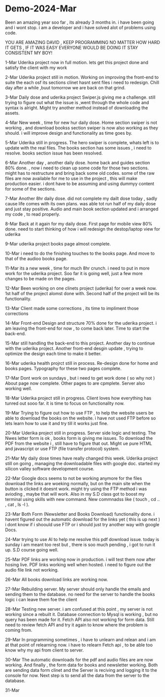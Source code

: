 # Demo-2024-Mar
Been an amazing year soo far , its already 3 months in. i have been going and i wont stop.
i am a developer and i have solved alot of problems using code.

YOU ARE AMAZING DAVID , KEEP PROGRAMMING NO MATTER HOW HARD IT GETS , IF IT WAS EASY EVERYONE WOULD BE DOING IT
STAY CONSISTENT MY BOY!

1-Mar 
Uderika project now in full motion.
lets get this project done and satisfy the client with my work

2-Mar
Uderika project still in motion.
Working on improving the front-end to suite the each osf its sections 
clinet hasnt sent files i need to redesign.
Chill day after a while ,buut tomorrow we are back on that grind.

3-Mar
Daily dose and uderika project
Swiper.js giving me a challenge.
still trying to figure out what the issue is ,went through the whole code and syntax is alright.
Might try another method instead of downloading the assets.

4-Mar
New week , time for new hur daily dose.
Home section swiper is not working , and download bookss section swiper is now also working as they should.
i will improve design and functionality as time goes by.

5-Mar
Uderika still in progress.
The hero swiper is complete, whats left is to update with the real files.
The books section has some issues , i need to resolve.
books section issue has been resolved.

6-Mar
Another day , another daily dose.
home back and guides section 80% done. , now i need to clean up some code for those two sections.
might has to restructure and bring back some old codes.
some of the raw files are now available for me to use in the project , this will make production easier.
i dont have to be assuming and using dummyy content for some of the sections.

7-Mar
Another 8hr daily dose.
did not complete my dailt dose today , sadly cause life comes with its own plans.
was able tot run half of my daily dose and just stay positive.
Audio and main book section updated and i arranged my code , to read properly.

8-Mar
Back at it again for my daily dose.
First page for mobile view 80% done.
need to start thinking of how i will redesign the destop/laptop view for uderika

9-Mar
uderika project books page almost complete.

10-Mar
i need to do the finishing touches to the books page.
And move to that of the audioo books page.

11-Mar
its a new week , time for much 8hr crunch.
i need to put in more work for the uderika project.
Soo far it is going well, just a few more changes to be made on the pages.

12-Mar
Been working on one clinets project (uderika) for over a week now.
1st half of the project alomst done with.
Second half of the project will be its functionality.

13-Mar
Client made some corrections , its time to impliment those corrections 

14-Mar
Front-end Design and structure 70% done for the uderika project.
i am leaving the front-end for now , to come back later. Time to start the back-end.

15-Mar
still handling the back-end to this project.
Another day to continue with the uderika project.
Another front-end desgin update , trying to optimize the design each time to make it better.

16-Mar
uderika health projrct still in process.
Re-design done for home and books pages.
Typography for these two pages complete. 

17-Mar
Dont work on sundays , but i need to get work done ( so why not )
About page now complete.
Other pages to are cpmplete.
Server also working well.

18-Mar
Uderika project still in progress.
Client loves how everything has tunred out sooo far. 
it is time to focus on functionality now.

19-Mar
Trying to figure out how to use FTP , to help the website users be able to download the books on the website.
i have not used FTP before so lets learn how to use it and try till it works just fine.

20-Mar
Uderika project still in progress.
Server side logic and testing.
The Nwes letter form is ok , books form is giving me issues.
To download the PDF from the website i , still have to figure that out.
Might ue pure HTML and javascript or use FTP (file transfer protocol) system.

21-Mar
My daily dose times have really changed this week.
Uderika project still on going , managing the downloadable files with google doc.
started my silicon valley software development course.

22-Mar
Google docs seems to not be working anymore for the files download
the links are woeking normally, but on the main site when the button is clicked it doesnt work.
might try using the FTP method i was avioding , maybe that will work.
Also in my S.D class got to boost my terminal using skills with new command.
New commnadss like ( touch , cd .. , cat , ls -l ).

23-Mar
Both Form (Newsletter and Books Download) functionality done.
i havent figured out the automatic download for the links yet ( this is up next )
i dont know if i  shoould use FTP or i should just try another way with google Docs.

24-Mar
trying to use AI to help me resolve this pdf download issue.
today is sunday i am meant too rest but , there is soo much pending , i got to run it up.
S.D course going well.

25-Mar
PDF links are working now in production.
i will test them now after hosing live.
PDF links working well when hosted.
i need to figure out the audio file link not working.

26-Mar
All books download links are working now.

27-Mar
Rebuilding server.
My server should only handle the emails and sending them to the database.
no need for the server to handle the books logic i can leave them foe the client

28-Mar
Testing new server.
i am confused at this point , my server is not working since a rebuilt it.
Database connection to Mysql is working , but no query has been made for it.
Fetch API also not working for form data.
Still need to review fetch API and try it again to know where the problem is coming from.

29-Mar
In programming sometimes , i have to unlearn and relean and i am at that point of relearning now.
i have to relearn Fetch api , to be able too know why my api from client to server.

30-Mar
The automatic downloads for the pdf and audio files are are now working.
And finally , the form data for books and newsletter working.
Both are sending data form clinet and the Server is reciving and logging it to the console for now.
Next step is to send all the data from the server to the database.

31-Mar

